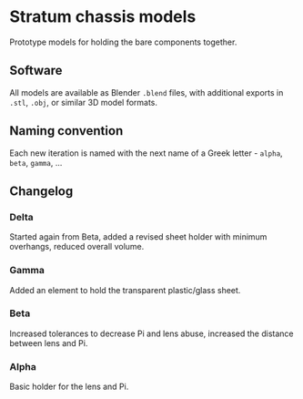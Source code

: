 # Stratum chassis models

Prototype models for holding the bare components together.

## Software
All models are available as Blender `.blend` files, with additional exports in `.stl`, `.obj`, or similar 3D model formats.

## Naming convention
Each new iteration is named with the next name of a Greek letter - `alpha`, `beta`, `gamma`, ...

## Changelog

### Delta
Started again from Beta, added a revised sheet holder with minimum overhangs, reduced overall volume.

### Gamma
Added an element to hold the transparent plastic/glass sheet.

### Beta
Increased tolerances to decrease Pi and lens abuse, increased the distance between lens and Pi.

### Alpha
Basic holder for the lens and Pi.